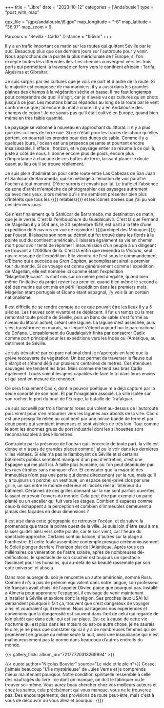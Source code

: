 +++
title = "Libre"
date = "2023-10-12"
categories = ['Andalousie']
type = "post_with_map"

gpx_file = "/gpx/andalousie/j6.gpx"
map_longitude = "-6"
map_latitude = "36.97"
map_zoom = 9

Parcours = "Sevilla - Cádiz"
Distance = "155km"
+++

Il y a un trafic important ce matin sur les routes qui quittent Séville par le sud. Beaucoup plus que ces derniers jours sur l'autoroute 
pour y venir. Nous approchons de la pointe la plus méridionale de l'Europe, si l'on excepte toutes les différentes îles. Les chemins 
convergent vers les trois ports qui permettent la traversée en ferry vers le continent africain : Tarifa, Algésiras et Gibraltar.

Je suis surpris par les cultures que je vois de part et d'autre de la route. Si la majorité est composée de mandariniers, il y a aussi 
dans les grandes plaines des champs à la végétation sèche et basse. Il me faut longtemps pour comprendre de quoi il s'agit, car je 
n'avais vu ces cultures qu'en photo jusqu'à ce jour. Les moutons blancs répandus au long de la route par le vent confirme ce que j'ai 
encore du mal à croire : il y a en Andalousie des champs de coton ! Je ne savais pas qu'il était cultivé en Europe, quand bien même en 
très faible quantité.

Le paysage se vallonne à nouveau en approchant du littoral. Il n'y a plus que des collines de terre nue. Si ce n'était pour les traces de 
labour qu'elles portent, on pourrait les prendre pour des dunes de sable. Comme il y a quelques jours, l'océan est une présence pesante et 
pourtant encore insaisissable. Il efface l'horizon, et le paysage entier se résume à ce qui là, juste à côté de nous. Il donne encore plus 
de poids, encore plus d'importance à chacune de ces buttes de terre, laissant planer le doute quant au lieu où il se trouve réellement.

Je suis plein d'admiration pour cette route entre Las Cabezas de San Juan et Sanlúcar de Barrameda, qui se mélange à l'émotion de voir 
paraître l'océan à tout moment. D'être surpris et envahi par lui. Le trafic et l'absence de zone d'arrêt m'empêche de photographier ces 
paysages autrement qu'avec mes yeux, alors même qu'ils me semblent présenter bien plus d'intérêts que tous les 
{{<definition definition="Dans une église, construction verticale portant un décor peint ou sculpté, placée sur un autel ou en retrait de celui-ci. (Larousse)">}}
retables{{</definition>}} 
et les icônes dorées que j'ai pu voir ces derniers jours.

Ce n'est finalement qu'à Sanlúcar de Barrameda, ma destination ce matin, que je le verrai. C'est là l'embouchure du Guadalquivir. C'est là 
que Fernand de Magellan il y a 504 ans, le 20 septembre 1519, est parti à la tête d'une expédition de 5 navires en vue de rejoindre 
l'{{<definition definition="Archipel situé dans l'Est de l'actuelle Indonésie, très prisées à l'époque pour ses épices et notamment les clous de girofles.">}}archipel 
des Moluques{{</definition>}} 
par l'ouest. Il laissera son nom au détroit qui fut trouvé dans les fjords à la pointe sud du continent américain. Il laissera également sa 
vie en chemin, mort pour avoir tenté de réprimer l'insoumission d'un peuple à un dirigeant se trouvant à 12000km de là. C'est là enfin que 
reviendra la *Victoria*, seul navire rescapé de l'expédition. Elle viendra de l'est sous le commandement d'Elcano qui a succédé au *Gran Capitan*, 
accomplissant ainsi le premier tour du monde. Si ce voyage est connu généralement comme l'expédition de Magellan, elle est nommée ici comme étant 
l'expédition "Magellan/Elcano". Ils sont mis sur un même pied d'égalité, quand bien même l'initiative du projet revient au premier, quand bien 
même le second a été des mutins qui ont mis en péril l'expédition dans les premiers mois. Magellan étant portugais et Elcano étant espagnol, j'y 
vois là un certain nationalisme.

Il est difficile de se rendre compte de ce que pouvait être les lieux il y a 5 siècles. Les fleuves sont vivants et se déplacent. Il fut un temps 
où la mer remontait toute proche de Séville, puis un banc de sable s'est formé au niveau du littoral actuel, créant une lagune. La lagune s'est 
asséchée, puis s'est transformée en marais, sur lequel s'étend aujourd'hui le parc national de Doñana. L'ensablement du Guadalquivir finira par 
consacrer Cadix comme port principal pour les expéditions vers les Indes ou l'Amérique, au détriment de Séville.

Je suis très attiré par ce parc national dont je n'aperçois en face que la grève recouverte de végétation. Un bac permet de traverser le fleuve 
qui s'élargit et s'étend déjà sur plusieurs centaines de mètres. Ces étendues sauvages me tendent les bras. Mais comme me tend ses bras Cadix également.
Loués soient les gens capables de faire le tri dans leurs envies et qui sont en mesure de renoncer.

Ce sera finalement Cadix, dont le pouvoir poétique m'a déjà capturé par la seule sonorité de son nom. Et par l'imaginaire associé. La ville 
isolée sur son rocher, le port du bout de l'Europe, la bataille de Trafalguar.

Je suis accueilli par trois flamants roses qui volent au-dessus de l'autoroute puis virent pour s'en retourner vers les lagunes aux abords de la 
ville. Cadix est une presqu'île reliée au continent par une mince bande de terre et par deux ponts qui semblent immenses et sont visibles de très 
loin. Tout comme le sont les énormes grues du port industriel dont les silhouettes sont reconnaissables à des kilomètres.

Contrainte par la présence de l'océan qui l'encercle de toute part, la ville est dense et n'a pas de grandes places comme j'ai pu le voir dans 
les dernières villes visitées. Si elle n'a pas le flamboyant de Séville et si certains bâtiments publics semblent manquer d'un peu d'entretien, 
c'est une Espagne qui me plaît ici. À taille plus humaine, où l'on peut déambuler par les rues étroites sans manquer d'air. Et constater que la 
majorité des immeubles n'ont pas une porte qui donne directement sur la rue, mais qu'il y a toujours un porche, un vestibule, un espace semi-privé 
clos par une grille, un sas entre le monde extérieur et l'accès réel à l'intérieur du bâtiment. Certaines de ces grilles donnant sur la rue sont parfois 
ouvertes, laissant entrevoir l'envers du monde. Cela peut être par exemple un patio planté ou un escalier qui fuit vers les étages. Combien 
d'espaces comme ceux-là échappent à la perception et combien d'immeubles demeurent à jamais des façades en deux dimensions ?

Il est aisé dans cette géographie de retrouver l'océan, et de suivre la promenade que trace la pointe ouest de la ville. Je suis loin d'être seul 
à me laisser guider ainsi vers cette pointe, car le soir vient, car l'heure du spectacle approche. Certains sont au balcon, d'autres sur la plage 
à l'orchestre. Et cette foule assemblée contemple presque cérémonieusement le Soleil plonger derrière l'horizon plat de l'Atlantique. Après tous ces 
millénaires de vénération de l'astre solaire, après de nombreuses dé-déifications, le spectacle de son coucher est toujours un spectacle fascinant 
pour les humains, qui au-delà de sa beauté rassemble par son coté universel et absolu.

Dans mon auberge du soir je rencontre un autre américain, nommé Ross. Comme il n'y a pas de prénom équivalent dans notre langue, son professeur de français 
avait choisi de l'appeler Olivier, parce que pourquoi pas. Installé à Almeria pour apprendre l'espagnol, il envisage de venir maintenant s'installer à 
Séville et explore donc la région. Ses proches (aux USA) lui demandent pourquoi il fait ça, trouvent que c'est dangereux de voyager ainsi et voudraient 
qu'il revienne. Nous partageons nos expériences et convenons que la dangerosité est souvent dans l’œil de celui qui regarde de loin plutôt que 
dans celui qui est sur place. Est-ce à cause de cette vie nocturne qui est plus dans les mœurs ou est-ce autre chose, je ne saurais le dire, je ne 
peux que constater qu'ici il y a de nombreuses femmes qui se promènent en groupe ou même seule la nuit, avec une insouciance qui n'est 
malheureusement pas la norme dans beaucoup d'autres endroits du monde.

{{< gallery_flickr album_id="72177720313269994" >}}

{{< quote author="Nicolas Bouvier" source="Le vide et le plein">}}
Gosse, j'aimais beaucoup "L'Île mystérieuse" de Jules Verne et je comprends mieux maintenant pourquoi. Notre condition spirituelle ressemble 
à celle des naufragés du livre : ce dont on manque, on doit le fabriquer ou le trouver soi-même. Vous aurez beau chercher chez vos meilleurs 
auteurs et chez les saints, cela précisément qui vous manque, vous ne le trouverez pas. Des encouragements, des provisions de route peut-être, 
mais c'est à vous de découvrir où vous allez et pourquoi.
{{</quote>}}
